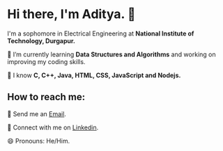# Hi there, I'm Aditya. 👋

I'm a sophomore in Electrical Engineering at **National Institute of Technology, Durgapur.**

🌱 I’m currently learning **Data Structures and Algorithms** and working on improving my coding skills.

🌱 I know **C, C++, Java, HTML, CSS, JavaScript and Nodejs.**

## How to reach me:
📧 Send me an [Email](adityamitra1911@gmail.com).

🤝 Connect with me on [Linkedin](www.linkedin.com/in/aditya-mitra-3505801b1).

😄 Pronouns: He/Him.
<!--
**mitraditya/mitraditya** is a ✨ _special_ ✨ repository because its `README.md` (this file) appears on your GitHub profile.

Here are some ideas to get you started:

- 🔭 I’m currently working on ...
- 🌱 I’m currently learning ...
- 👯 I’m looking to collaborate on ...
- 🤔 I’m looking for help with ...
- 💬 Ask me about ...
- 📫 How to reach me: ...
- 😄 Pronouns: ...
- ⚡ Fun fact: ...
-->
